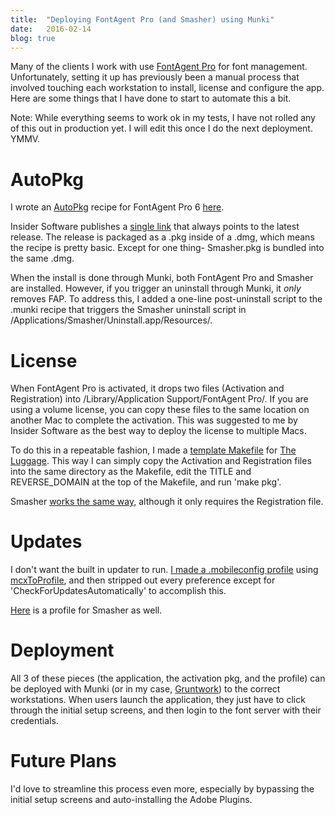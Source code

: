 ```yaml
---
title:  "Deploying FontAgent Pro (and Smasher) using Munki"
date:   2016-02-14
blog: true
---
```

Many of the clients I work with use [FontAgent Pro](https://insidersoftware.com) for font management. Unfortunately, setting it up has previously been a manual process that involved touching each workstation to install, license and configure the app. Here are some things that I have done to start to automate this a bit.

Note: While everything seems to work ok in my tests, I have not rolled any of this out in production yet. I will edit this once I do the next deployment. YMMV.

# AutoPkg
I wrote an [AutoPkg](http://autopkg.github.io/autopkg/) recipe for FontAgent Pro 6 [here](https://github.com/autopkg/zachtarr-recipes). 

Insider Software publishes a [single link](http://insidersoftware.com/downloads/FontAgentPro6.dmg) that always points to the latest release. The release is packaged as a .pkg inside of a .dmg, which means the recipe is pretty basic. Except for one thing- Smasher.pkg is bundled into the same .dmg. 

When the install is done through Munki, both FontAgent Pro and Smasher are installed. However, if you trigger an uninstall through Munki, it _only_ removes FAP. To address this, I added a one-line post-uninstall script to the .munki recipe that triggers the Smasher uninstall script in /Applications/Smasher/Uninstall.app/Resources/.

# License
When FontAgent Pro is activated, it drops two files (Activation and Registration) into /Library/Application Support/FontAgent Pro/. If you are using a volume license, you can copy these files to the same location on another Mac to complete the activation. This was suggested to me by Insider Software as the best way to deploy the license to multiple Macs.

To do this in a repeatable fashion, I made a [template Makefile](https://github.com/zachtarr/fontagent-pro-6-tools/tree/master/FAP6-Activation-Luggage-Pkg) for [The Luggage](https://github.com/unixorn/luggage). This way I can simply copy the Activation and Registration files into the same directory as the Makefile, edit the TITLE and REVERSE_DOMAIN at the top of the Makefile, and run 'make pkg'.

Smasher [works the same way,](https://github.com/zachtarr/fontagent-pro-6-tools/tree/master/Smasher-Activation-Lugage-Pkg) although it only requires the Registration file.

# Updates
I don't want the built in updater to run. [I made a .mobileconfig profile](https://github.com/zachtarr/fontagent-pro-6-tools/tree/master/FAP6-Disable-Updates) using [mcxToProfile](https://github.com/timsutton/mcxToProfile), and then stripped out every preference except for 'CheckForUpdatesAutomatically' to accomplish this.

[Here](https://github.com/zachtarr/fontagent-pro-6-tools/tree/master/Smasher-Disable-Updates) is a profile for Smasher as well.

# Deployment
All 3 of these pieces (the application, the activation pkg, and the profile) can be deployed with Munki (or in my case, [Gruntwork](https://mac-msp.com)) to the correct workstations. When users launch the application, they just have to click through the initial setup screens, and then login to the font server with their credentials.

# Future Plans
I'd love to streamline this process even more, especially by bypassing the initial setup screens and auto-installing the Adobe Plugins.

